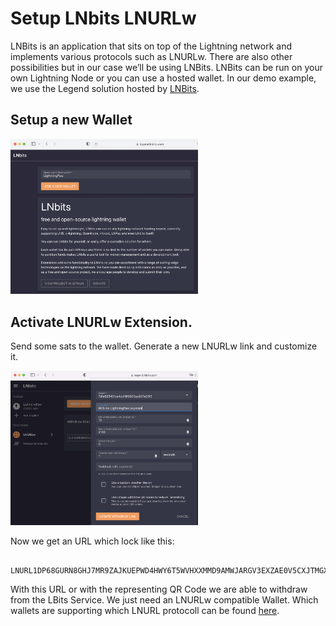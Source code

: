 # Setup LNbits LNURLw

LNBits is an application that sits on top of the Lightning network and implements various protocols such as LNURLw. There are also other possibilities but in our case we’ll be using LNBits.
LNBits can be run on your own Lightning Node or you can use a hosted wallet.
In our demo example, we use the Legend solution hosted by [LNBits](https://legend.lnbits.com).

## Setup a new Wallet
<img src="https://raw.githubusercontent.com/f418me/LightningPaw/master/images/lnbits_account.png" alt="drawing" width="300"/>
<br>

## Activate LNURLw Extension.
 
Send some sats to the wallet.
Generate a new LNURLw link and customize it.

<img src="https://raw.githubusercontent.com/f418me/LightningPaw/master/images/lnbits_lnurlw.png" alt="lnbits lnurlw" width="300"/>

Now we get an URL which lock like this:


 ```
   LNURL1DP68GURN8GHJ7MR9ZAJKUEPWD4HWY6T5WVHXXMMD9AMWJARGV3EXZAE0V5CXJTMGXYHKCMN2WFGZ7DJ9VU68X328VF3K8J6TXS64QNN02PA9J4RE0VLVCR
```
With this URL or with the representing QR Code we are able to withdraw from the LBits Service. We just need an LNURLw compatible Wallet. Which wallets are supporting which LNURL protocoll can be found [here](https://github.com/lnurl/luds).